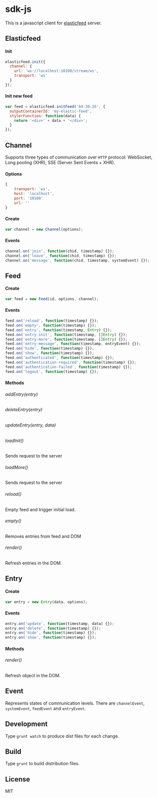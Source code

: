 sdk-js
======

This is a javascript client for [elasticfeed](https://github.com/feedlabs/elasticfeed) server.

Elasticfeed
-----------
#### Init
```js
elasticfeed.init({
  channel: {
    url: 'ws://localhost:10100/stream/ws',
    transport: 'ws'
  }
});
```

#### Init new feed
```js
var feed = elasticfeed.initFeed('84:30:26', {
  outputContainerId: 'my-elastic-feed',
  stylerFunction: function(data) {
    return '<div>' + data + '</div>';
  }
});
```

Channel
-------
Supports three types of communication over `HTTP` protocol: WebSocket, Long pooling (XHR), SSE (Server Sent Events + XHR).

#### Options
```js
{
    transport: 'ws',
    host: 'localhost',
    port: '10100'
    url: ''
}
```

#### Create
```js
var channel = new Channel(options);
```

#### Events
```js
channel.on('join', function(chid, timestamp) {});
channel.on('leave', function(chid, timestamp) {});
channel.on('message', function(chid, timestamp, systemEvent) {});
```

Feed
----
#### Create
```javascript
var feed = new Feed(id, options, channel);
```

#### Events
```js
feed.on('reload', function(timestamp) {});
feed.on('empty', function(timestamp) {});
feed.on('entry', function(timestamp, Entry) {});
feed.on('entry-init', function(timestamp, []Entry) {});
feed.on('entry-more', function(timestamp, []Entry) {});
feed.on('entry-message', function(timestamp, entryEvent) {});
feed.on('hide', function(timestamp) {});
feed.on('show', function(timestamp) {});
feed.on('authenticated', function(timestamp) {});
feed.on('authentication-required', function(timestamp) {});
feed.on('authentication-failed', function(timestamp) {});
feed.on('logout', function(timestamp) {});
```

#### Methods
###### addEntry(entry)
###### deleteEntry(entry)
###### updateEntry(entry, data)
###### loadInit()
Sends request to the server
###### loadMore()
Sends request to the server
###### reload()
Empty feed and trigger initial load.
###### empty()
Removes entries from feed and DOM
###### render()
Refresh entries in the DOM.

Entry
-----
#### Create
```js
var entry = new Entry(data, options);
```

#### Events
```js
entry.on('update', function(timestamp, data) {});
entry.on('delete', function(timestamp) {});
entry.on('hide', function(timestamp) {});
entry.on('show', function(timestamp) {});
```

#### Methods
###### render()
Refresh object in the DOM.

Event
-----
Represents states of communication levels. There are `channelEvent`, `systemEvent`, `feedEvent` and `entryEvent`.

Development
-----------
Type `grunt watch` to produce dist files for each change.

Build
-----
Type `grunt` to build distribution files.

License
-------
MIT
